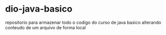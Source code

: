 # dio-java-basico
repositorio para armazenar todo o codigo do curso de java basico
alterando conteudo de um arquivo de forma local